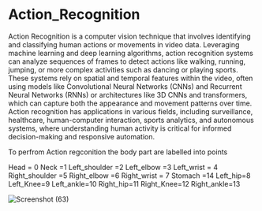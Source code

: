 # Action_Recognition
Action Recognition is a computer vision technique that involves identifying and classifying human actions or movements in video data. Leveraging machine learning and deep learning algorithms, action recognition systems can analyze sequences of frames to detect actions like walking, running, jumping, or more complex activities such as dancing or playing sports. These systems rely on spatial and temporal features within the video, often using models like Convolutional Neural Networks (CNNs) and Recurrent Neural Networks (RNNs) or architectures like 3D CNNs and transformers, which can capture both the appearance and movement patterns over time. Action recognition has applications in various fields, including surveillance, healthcare, human-computer interaction, sports analytics, and autonomous systems, where understanding human activity is critical for informed decision-making and responsive automation.

 To perfrom Action regconition the body part are labelled into points
 
 Head = 0
 Neck =1
 Left_shoulder =2
 Left_elbow =3
 Left_wrist = 4
 Right_shoulder =5
 Right_elbow =6
 Right_wrist = 7
 Stomach =14
 Left_hip=8
 Left_Knee=9
 Left_ankle=10
 Right_hip=11
 Right_Knee=12
 Right_ankle=13
 
 

 ![Screenshot (63)](https://github.com/user-attachments/assets/fe24e856-e500-490a-aeba-a40c011b260c)
